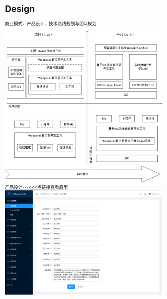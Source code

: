 # Design
商业模式、产品设计、技术路线规划与团队规划

![Image text](https://github.com/eos-octopus/Design/blob/master/%E8%A7%84%E5%88%92.png)
<br>
[产品设计---<<<点链接查看原型](https://www.wulihub.com.cn/go/Qxz7nq/start.html)
<br>
![Image text](https://github.com/eos-octopus/Design/blob/master/EOS.png)
